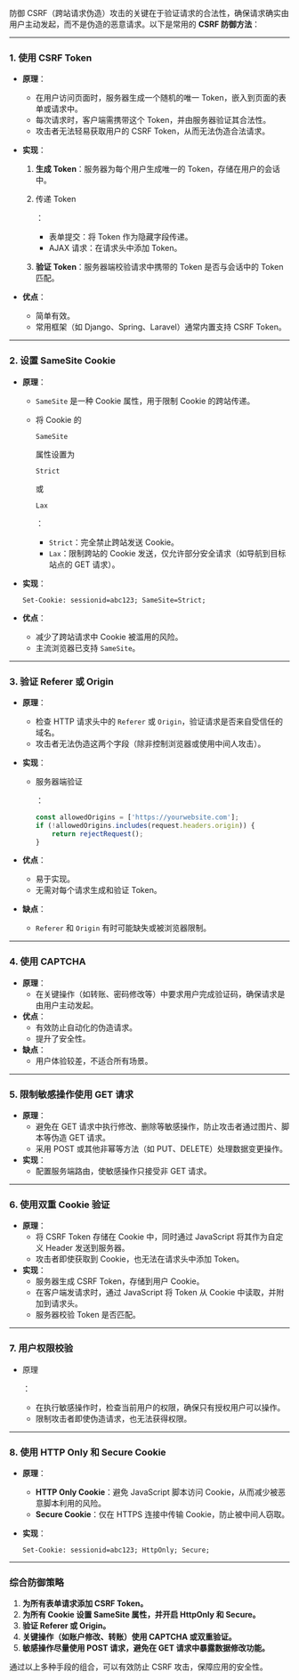 防御 CSRF（跨站请求伪造）攻击的关键在于验证请求的合法性，确保请求确实由用户主动发起，而不是伪造的恶意请求。以下是常用的 **CSRF 防御方法**：

------

### **1. 使用 CSRF Token**

- **原理**：

  - 在用户访问页面时，服务器生成一个随机的唯一 Token，嵌入到页面的表单或请求中。
  - 每次请求时，客户端需携带这个 Token，并由服务器验证其合法性。
  - 攻击者无法轻易获取用户的 CSRF Token，从而无法伪造合法请求。

- **实现**：

  1. **生成 Token**：服务器为每个用户生成唯一的 Token，存储在用户的会话中。

  2. 传递 Token

     ： 

     - 表单提交：将 Token 作为隐藏字段传递。
     - AJAX 请求：在请求头中添加 Token。

  3. **验证 Token**：服务器端校验请求中携带的 Token 是否与会话中的 Token 匹配。

- **优点**：

  - 简单有效。
  - 常用框架（如 Django、Spring、Laravel）通常内置支持 CSRF Token。

------

### **2. 设置 SameSite Cookie**

- **原理**：

  - `SameSite` 是一种 Cookie 属性，用于限制 Cookie 的跨站传递。

  - 将 Cookie 的 

    ```
    SameSite
    ```

     属性设置为 

    ```
    Strict
    ```

     或 

    ```
    Lax
    ```

    ： 

    - `Strict`：完全禁止跨站发送 Cookie。
    - `Lax`：限制跨站的 Cookie 发送，仅允许部分安全请求（如导航到目标站点的 GET 请求）。

- **实现**：

  ```http
  Set-Cookie: sessionid=abc123; SameSite=Strict;
  ```

- **优点**：

  - 减少了跨站请求中 Cookie 被滥用的风险。
  - 主流浏览器已支持 `SameSite`。

------

### **3. 验证 Referer 或 Origin**

- **原理**：

  - 检查 HTTP 请求头中的 `Referer` 或 `Origin`，验证请求是否来自受信任的域名。
  - 攻击者无法伪造这两个字段（除非控制浏览器或使用中间人攻击）。

- **实现**：

  - 服务器端验证

    ： 

    ```javascript
    const allowedOrigins = ['https://yourwebsite.com'];
    if (!allowedOrigins.includes(request.headers.origin)) {
        return rejectRequest();
    }
    ```

- **优点**：

  - 易于实现。
  - 无需对每个请求生成和验证 Token。

- **缺点**：

  - `Referer` 和 `Origin` 有时可能缺失或被浏览器限制。

------

### **4. 使用 CAPTCHA**

- **原理**：
  - 在关键操作（如转账、密码修改等）中要求用户完成验证码，确保请求是由用户主动发起。
- **优点**：
  - 有效防止自动化的伪造请求。
  - 提升了安全性。
- **缺点**：
  - 用户体验较差，不适合所有场景。

------

### **5. 限制敏感操作使用 GET 请求**

- **原理**：
  - 避免在 GET 请求中执行修改、删除等敏感操作，防止攻击者通过图片、脚本等伪造 GET 请求。
  - 采用 POST 或其他非幂等方法（如 PUT、DELETE）处理数据变更操作。
- **实现**：
  - 配置服务端路由，使敏感操作只接受非 GET 请求。

------

### **6. 使用双重 Cookie 验证**

- **原理**：
  - 将 CSRF Token 存储在 Cookie 中，同时通过 JavaScript 将其作为自定义 Header 发送到服务器。
  - 攻击者即使获取到 Cookie，也无法在请求头中添加 Token。
- **实现**：
  - 服务器生成 CSRF Token，存储到用户 Cookie。
  - 在客户端发请求时，通过 JavaScript 将 Token 从 Cookie 中读取，并附加到请求头。
  - 服务器校验 Token 是否匹配。

------

### **7. 用户权限校验**

- 原理

  ： 

  - 在执行敏感操作时，检查当前用户的权限，确保只有授权用户可以操作。
  - 限制攻击者即使伪造请求，也无法获得权限。

------

### **8. 使用 HTTP Only 和 Secure Cookie**

- **原理**：

  - **HTTP Only Cookie**：避免 JavaScript 脚本访问 Cookie，从而减少被恶意脚本利用的风险。
  - **Secure Cookie**：仅在 HTTPS 连接中传输 Cookie，防止被中间人窃取。

- **实现**：

  ```http
  Set-Cookie: sessionid=abc123; HttpOnly; Secure;
  ```

------

### **综合防御策略**

1. **为所有表单请求添加 CSRF Token。**
2. **为所有 Cookie 设置 SameSite 属性，并开启 HttpOnly 和 Secure。**
3. **验证 Referer 或 Origin。**
4. **关键操作（如账户修改、转账）使用 CAPTCHA 或双重验证。**
5. **敏感操作尽量使用 POST 请求，避免在 GET 请求中暴露数据修改功能。**

通过以上多种手段的组合，可以有效防止 CSRF 攻击，保障应用的安全性。